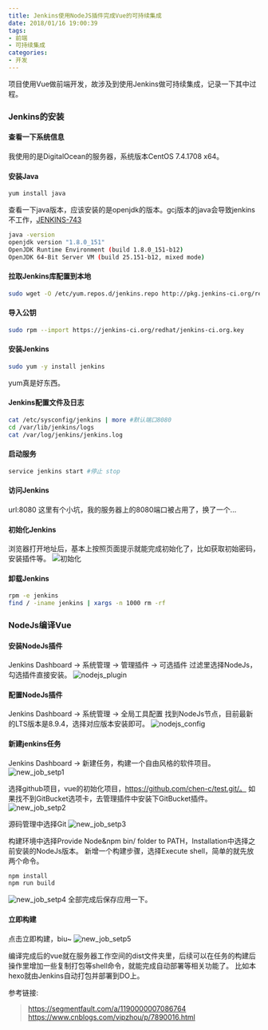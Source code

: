 ```yaml
---
title: Jenkins使用NodeJS插件完成Vue的可持续集成
date: 2018/01/16 19:00:39
tags: 
- 前端
- 可持续集成
categories: 
- 开发
---
```

项目使用Vue做前端开发，故涉及到使用Jenkins做可持续集成，记录一下其中过程。

<!-- more -->
### Jenkins的安装

#### 查看一下系统信息
我使用的是DigitalOcean的服务器，系统版本CentOS 7.4.1708 x64。

#### 安装Java
``` bash
yum install java
```
查看一下java版本，应该安装的是openjdk的版本。gcj版本的java会导致jenkins不工作，[JENKINS-743](https://issues.jenkins-ci.org/browse/JENKINS-743)
``` bash
java -version
openjdk version "1.8.0_151"
OpenJDK Runtime Environment (build 1.8.0_151-b12)
OpenJDK 64-Bit Server VM (build 25.151-b12, mixed mode)
```

#### 拉取Jenkins库配置到本地
``` bash
sudo wget -O /etc/yum.repos.d/jenkins.repo http://pkg.jenkins-ci.org/redhat/jenkins.repo
```

#### 导入公钥
``` bash
sudo rpm --import https://jenkins-ci.org/redhat/jenkins-ci.org.key
```

#### 安装Jenkins
``` bash
sudo yum -y install jenkins
```
yum真是好东西。

#### Jenkins配置文件及日志
``` bash
cat /etc/sysconfig/jenkins | more #默认端口8080
cd /var/lib/jenkins/logs
cat /var/log/jenkins/jenkins.log
```

#### 启动服务
``` bash
service jenkins start #停止 stop
```

#### 访问Jenkins
url:8080
这里有个小坑，我的服务器上的8080端口被占用了，换了一个...

#### 初始化Jenkins
浏览器打开地址后，基本上按照页面提示就能完成初始化了，比如获取初始密码，安装插件等。
![初始化](https://v.moring.pw/mchen/img/2018/jenkins/20180116212350.jpg)

#### 卸载Jenkins
``` bash
rpm -e jenkins
find / -iname jenkins | xargs -n 1000 rm -rf
```

### NodeJs编译Vue

#### 安装NodeJs插件
Jenkins Dashboard -> 系统管理 -> 管理插件 -> 可选插件
过滤里选择NodeJs，勾选插件直接安装。
![nodejs_plugin](https://v.moring.pw/mchen/img/2018/jenkins/jenkins_nodejs_plugin.jpg)

#### 配置NodeJs插件
Jenkins Dashboard -> 系统管理 -> 全局工具配置
找到NodeJs节点，目前最新的LTS版本是8.9.4，选择对应版本安装即可。
![nodejs_config](https://v.moring.pw/mchen/img/2018/jenkins/jenkins_nodejs_config.png)

#### 新建jenkins任务
Jenkins Dashboard -> 新建任务，构建一个自由风格的软件项目。
![new_job_setp1](https://v.moring.pw/mchen/img/2018/jenkins/jenkins_new_job_step1.png)

选择github项目，vue的初始化项目，https://github.com/chen-c/test.git/。
如果找不到GitBucket选项卡，去管理插件中安装下GitBucket插件。
![new_job_setp2](https://v.moring.pw/mchen/img/2018/jenkins/jenkins_new_job_step2.png)

源码管理中选择Git
![new_job_setp3](https://v.moring.pw/mchen/img/2018/jenkins/jenkins_new_job_step3.png)

构建环境中选择Provide Node&npm bin/ folder to PATH，Installation中选择之前安装的NodeJs版本。
新增一个构建步骤，选择Execute shell，简单的就先放两个命令。
``` bash
npm install
npm run build
```
![new_job_setp4](https://v.moring.pw/mchen/img/2018/jenkins/jenkins_new_job_step4.png)
全部完成后保存应用一下。

#### 立即构建
点击立即构建，biu~
![new_job_setp5](https://v.moring.pw/mchen/img/2018/jenkins/jenkins_new_job_step5.png)

编译完成后的vue就在服务器工作空间的dist文件夹里，后续可以在任务的构建后操作里增加一些复制打包等shell命令，就能完成自动部署等相关功能了。
比如本hexo就由Jenkins自动打包并部署到DO上。

参考链接:
> https://segmentfault.com/a/1190000007086764
> https://www.cnblogs.com/vipzhou/p/7890016.html
